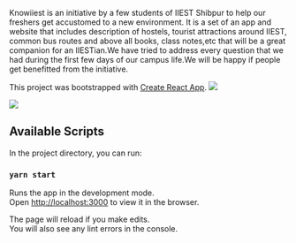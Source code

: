 Knowiiest is an initiative by a few students of IIEST Shibpur to help our freshers get accustomed to a new environment. It is a set of an app and website that includes description of hostels, tourist attractions around IIEST, common bus routes and above all books, class notes,etc that will be a great companion for an IIESTian.We have tried to address every question that we had during the first few days of our campus life.We will be happy if people get benefitted from the initiative.

This project was bootstrapped with [Create React App](https://github.com/facebook/create-react-app).
<img src="https://user-images.githubusercontent.com/58779604/93687213-8a199100-fad9-11ea-9026-b4c782371245.png"><img>
<br/>

<img src="https://user-images.githubusercontent.com/58779604/93687204-81c15600-fad9-11ea-84d5-3c66197c181e.png"></img>


## Available Scripts

In the project directory, you can run:

### `yarn start`

Runs the app in the development mode.<br />
Open [http://localhost:3000](http://localhost:3000) to view it in the browser.

The page will reload if you make edits.<br />
You will also see any lint errors in the console.

